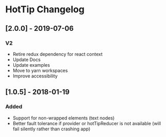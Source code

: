 # HotTip Changelog

## [2.0.0] - 2019-07-06

### V2

- Retire redux dependency for react context
- Update Docs
- Update examples
- Move to yarn workspaces
- Improve accessibility

## [1.0.5] - 2018-01-19

### Added

- Support for non-wrapped elements (text nodes)
- Better fault tolerance if provider or hotTipReducer is not available (will fail silently rather than crashing app)
